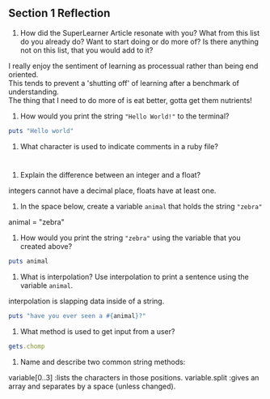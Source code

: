 ## Section 1 Reflection

1. How did the SuperLearner Article resonate with you? What from this list do you already do? Want to start doing or do more of? Is there anything not on this list, that you would add to it?

I really enjoy the sentiment of learning as processual rather than being end oriented.  
This tends to prevent a 'shutting off' of learning after a benchmark of understanding.  
The thing that I need to do more of is eat better, gotta get them nutrients!

1. How would you print the string `"Hello World!"` to the terminal?
```ruby
puts "Hello world"
```
1. What character is used to indicate comments in a ruby file?

#

1. Explain the difference between an integer and a float?

integers cannot have a decimal place, floats have at least one.

1. In the space below, create a variable `animal` that holds the string `"zebra"`

animal = "zebra"

1. How would you print the string `"zebra"` using the variable that you created above?
```ruby
puts animal
```
1. What is interpolation? Use interpolation to print a sentence using the variable `animal`.

interpolation is slapping data inside of a string.
```ruby
puts "have you ever seen a #{animal}?"
```
1. What method is used to get input from a user?
```ruby
gets.chomp
```
1. Name and describe two common string methods:

variable[0..3] :lists the characters in those positions.
variable.split :gives an array and separates by a space (unless changed).
